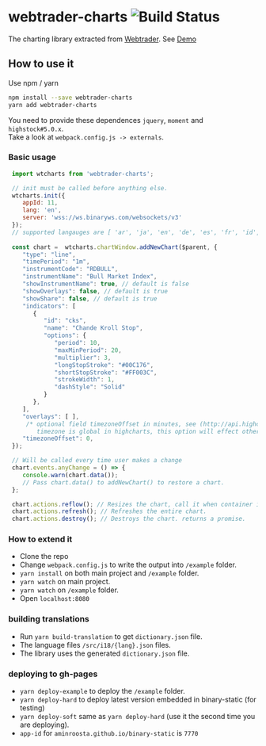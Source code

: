 # webtrader-charts ![Build Status](https://travis-ci.org/binary-com/webtrader-charts.svg?branch=master)

The charting library extracted from [Webtrader](https://github.com/binary-com/webtrader).
See [Demo](http://aminroosta.ir/webtrader-charts)

## How to use it

Use npm / yarn
```bash     
npm install --save webtrader-charts
yarn add webtrader-charts
```

You need to provide these dependences `jquery`, `moment` and `highstock#5.0.x`.  
Take a look at `webpack.config.js -> externals`.  

### Basic usage

```js
 import wtcharts from 'webtrader-charts';

 // init must be called before anything else.
 wtcharts.init({
    appId: 11,
    lang: 'en',
    server: 'wss://ws.binaryws.com/websockets/v3'
 });
 // supported langauges are [ 'ar', 'ja', 'en', 'de', 'es', 'fr', 'id', 'it', 'pl', 'pt', 'ru', 'th', 'vi', 'zh_cn', 'zh_tw']
 
 const chart =  wtcharts.chartWindow.addNewChart($parent, {
    "type": "line",
    "timePeriod": "1m",
    "instrumentCode": "RDBULL",
    "instrumentName": "Bull Market Index",
    "showInstrumentName": true, // default is false
    "showOverlays": false, // default is true
    "showShare": false, // default is true
    "indicators": [
       {
          "id": "cks",
          "name": "Chande Kroll Stop",
          "options": {
             "period": 10,
             "maxMinPeriod": 20,
             "multiplier": 3,
             "longStopStroke": "#00C176",
             "shortStopStroke": "#FF003C",
             "strokeWidth": 1,
             "dashStyle": "Solid"
          }
       },
    ],
    "overlays": [ ],
     /* optional field timezoneOffset in minutes, see (http://api.highcharts.com/highstock/global.timezoneOffset)
        timezone is global in highcharts, this option will effect other charts on the page */
    "timezoneOffset": 0,
 });

 // Will be called every time user makes a change
 chart.events.anyChange = () => {
    console.warn(chart.data());
    // Pass chart.data() to addNewChart() to restore a chart.
 }; 

 chart.actions.reflow(); // Resizes the chart, call it when container is resized.
 chart.actions.refresh(); // Refreshes the entire chart.
 chart.actions.destroy(); // Destroys the chart. returns a promise.
```

### How to extend it
- Clone the repo
- Change `webpack.config.js` to write the output into `/example` folder.
- `yarn install` on both main project and `/example` folder.
- `yarn watch` on main project.
- `yarn watch` on `/example` folder.
- Open `localhost:8080`

### building translations
- Run `yarn build-translation` to get `dictionary.json` file.
- The language files `/src/i18/{lang}.json` files.
- The library uses the generated `dictionary.json` file.

### deploying to gh-pages
- `yarn deploy-example` to deploy the `/example` folder. 
- `yarn deploy-hard` to deploy latest version embedded in binary-static (for testing)
- `yarn deploy-soft` same as `yarn deploy-hard` (use it the second time you are deploying).
- `app-id` for `aminroosta.github.io/binary-static` is `7770`
